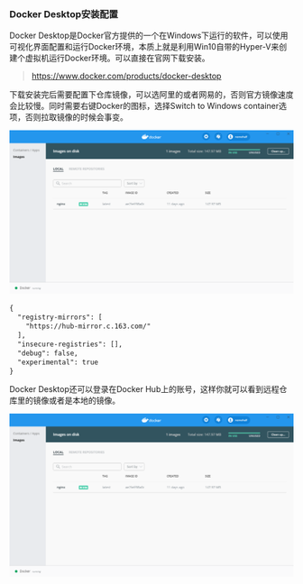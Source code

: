 ### Docker Desktop安装配置

Docker Desktop是Docker官方提供的一个在Windows下运行的软件，可以使用可视化界面配置和运行Docker环境，本质上就是利用Win10自带的Hyper-V来创建个虚拟机运行Docker环境。可以直接在官网下载安装。

>https://www.docker.com/products/docker-desktop

下载安装完后需要配置下仓库镜像，可以选阿里的或者网易的，否则官方镜像速度会比较慢。同时需要右键Docker的图标，选择Switch to Windows container选项，否则拉取镜像的时候会事变。

![image1](https://github.com/nemolpsky/Note/raw/master/file/container/docker/images/2.png)

```
{
  "registry-mirrors": [
    "https://hub-mirror.c.163.com/"
  ],
  "insecure-registries": [],
  "debug": false,
  "experimental": true
}
```

Docker Desktop还可以登录在Docker Hub上的账号，这样你就可以看到远程仓库里的镜像或者是本地的镜像。

![image2](https://github.com/nemolpsky/Note/raw/master/file/container/docker/images/2.png)